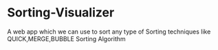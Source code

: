 # Sorting-Visualizer
A web app which we can use to sort any type of Sorting techniques like QUICK,MERGE,BUBBLE Sorting Algorithm
